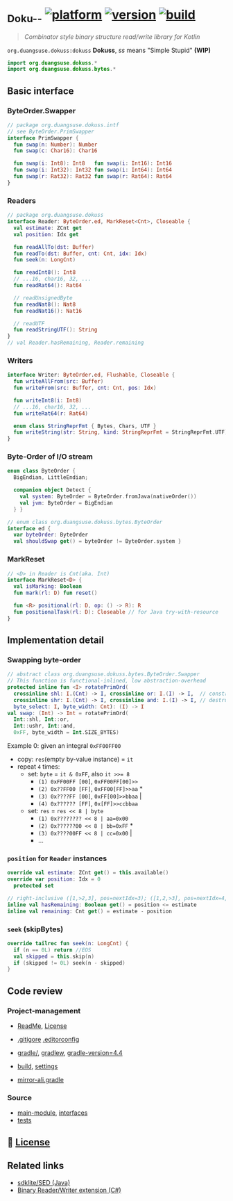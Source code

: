 # <sub>Doku--</sub> [![platform]](https://kotlinlang.org/api/latest/jvm/stdlib/kotlin.io/index.html) [![version]](build.gradle) [![build]](https://travis-ci.com/duangsuse/Dokuss)
[platform]: https://img.shields.io/badge/kotlin-jvm--1.3-orange?style=flat-square&logo=kotlin
[version]: https://img.shields.io/badge/version-1.0-informational?style=flat-square
[build]: https://img.shields.io/travis/com/duangsuse/Dokuss?style=flat-square

> _Combinator style binary structure read/write library for Kotlin_

`org.duangsuse.dokuss:dokuss`
__Dokuss__, _ss_ means "Simple Stupid" __(WIP)__

```kotlin
import org.duangsuse.dokuss.*
import org.duangsuse.dokuss.bytes.*
```

## Basic interface

### ByteOrder.Swapper

```kotlin
// package org.duangsuse.dokuss.intf
// see ByteOrder.PrimSwapper
interface PrimSwapper {
  fun swap(n: Number): Number
  fun swap(c: Char16): Char16

  fun swap(i: Int8): Int8   fun swap(i: Int16): Int16
  fun swap(i: Int32): Int32 fun swap(i: Int64): Int64
  fun swap(r: Rat32): Rat32 fun swap(r: Rat64): Rat64
}
```

### Readers

```kotlin
// package org.duangsuse.dokuss
interface Reader: ByteOrder.ed, MarkReset<Cnt>, Closeable {
  val estimate: ZCnt get
  val position: Idx get

  fun readAllTo(dst: Buffer)
  fun readTo(dst: Buffer, cnt: Cnt, idx: Idx)
  fun seek(n: LongCnt)

  fun readInt8(): Int8
  // ...16, char16, 32, ...
  fun readRat64(): Rat64

  // readUnsignedByte
  fun readNat8(): Nat8
  fun readNat16(): Nat16

  // readUTF
  fun readStringUTF(): String
}
// val Reader.hasRemaining, Reader.remaining
```

### Writers

```kotlin
interface Writer: ByteOrder.ed, Flushable, Closeable {
  fun writeAllFrom(src: Buffer)
  fun writeFrom(src: Buffer, cnt: Cnt, pos: Idx)

  fun writeInt8(i: Int8)
  // ...16, char16, 32, ...
  fun writeRat64(r: Rat64)

  enum class StringReprFmt { Bytes, Chars, UTF }
  fun writeString(str: String, kind: StringReprFmt = StringReprFmt.UTF)
}
```

### Byte-Order of I/O stream

```kotlin
enum class ByteOrder {
  BigEndian, LittleEndian;

  companion object Detect {
    val system: ByteOrder = ByteOrder.fromJava(nativeOrder())
    val jvm: ByteOrder = BigEndian
  } }
```

```kotlin
// enum class org.duangsuse.dokuss.bytes.ByteOrder
interface ed {
  var byteOrder: ByteOrder
  val shouldSwap get() = byteOrder != ByteOrder.system }
```

### MarkReset

```kotlin
// <D> in Reader is Cnt(aka. Int)
interface MarkReset<D> {
  val isMarking: Boolean
  fun mark(rl: D) fun reset()

  fun <R> positional(rl: D, op: () -> R): R
  fun positionalTask(rl: D): Closeable // for Java try-with-resource
}
```

## Implementation detail

### Swapping byte-order

```kotlin
// abstract class org.duangsuse.dokuss.bytes.ByteOrder.Swapper
// This function is functional-inlined, low abstraction-overhead
protected inline fun <I> rotatePrimOrd(
  crossinline shl: I.(Cnt) -> I, crossinline or: I.(I) -> I,  // construct I
  crossinline shr: I.(Cnt) -> I, crossinline and: I.(I) -> I, // destruct I
  byte_select: I, byte_width: Cnt): (I) -> I
val swap: (Int) -> Int = rotatePrimOrd(
  Int::shl, Int::or,
  Int::ushr, Int::and,
  0xFF, byte_width = Int.SIZE_BYTES)
```

Example 0: given an integral `0xFF00FF00`
+ copy: `res`(empty by-value instance) = `it`
+ repeat `4` times:
  + set: `byte` = `it & 0xFF`, also `it >>= 8`
    + `(1) 0xFF00FF [00]`, `0xFF00FF[00]>>`
    + `(2) 0x??FF00 [FF]`, `0xFF00[FF]>>aa` *
    + `(3) 0x????FF [00]`, `0xFF[00]>>bbaa` |
    + `(4) 0x?????? [FF]`, `0x[FF]>>ccbbaa`
  + set: `res` = `res << 8 | byte`
    + `(1) 0x???????? << 8 | aa=0x00`
    + `(2) 0x??????00 << 8 | bb=0xFF` *
    + `(3) 0x????00FF << 8 | cc=0x00` |
    + ...
    
### `position` for `Reader` instances

```kotlin
override val estimate: ZCnt get() = this.available()
override var position: Idx = 0
  protected set

// right-inclusive ([1,>2,3], pos=nextIdx=3); ([1,2,>3], pos=nextIdx=4, >size)
inline val hasRemaining: Boolean get() = position <= estimate
inline val remaining: Cnt get() = estimate - position
```

### `seek` (skipBytes)

```kotlin
override tailrec fun seek(n: LongCnt) {
  if (n == 0L) return //EOS
  val skipped = this.skip(n)
  if (skipped != 0L) seek(n - skipped)
}
```

## Code review

### Project-management

+ [ReadMe](README.md), [License](LICENSE)
+ [.gitigore](.gitignore) [.editorconfig](.editorconfig)


+ [gradle/](gradle), [gradlew](gradlew), [gradle-version=4.4](gradle/wrapper/gradle-wrapper.properties)
+ [build](build.gradle), [settings](settings.gradle)
+ [mirror-ali.gradle](gradle/mirror-ali.gradle)

### Source

+ [main-module](src/main/kotlin), [interfaces](src/main/kotlin/org/duangsuse/dokuss/intf)
+ [tests](src/test/kotlin/org/duangsuse/dokuss)

## 📓 [License](LICENSE)

## Related links

+ [sdklite/SED (Java)](https://github.com/sdklite/sed/blob/master/src/main/java/com/sdklite/sed/)
+ [Binary Reader/Writer extension (C#)](https://www.cnblogs.com/conmajia/p/a-more-powerful-binary-reader-writer.html)

